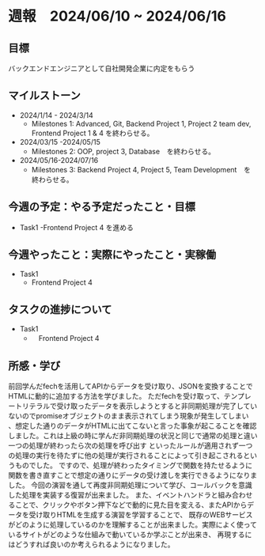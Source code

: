 # 週報　2024/06/10 ~ 2024/06/16
## 目標   
バックエンドエンジニアとして自社開発企業に内定をもらう

## マイルストーン
- 2024/1/14 - 2024/3/14
  - Milestones 1: Advanced, Git, Backend Project 1, Project 2 team dev, Frontend Project 1 & 4 を終わらせる。
- 2024/03/15 -2024/05/15
  - Milestones 2: OOP, project 3, Database　を終わらせる。
- 2024/05/16-2024/07/16
  - Milestones 3: Backend Project 4, Project 5, Team Development　を終わらせる。
   
## 今週の予定：やる予定だったこと・目標
  - Task1
    -Frontend Project 4 を進める
    
## 今週やったこと：実際にやったこと・実稼働
- Task1
  - Frontend Project 4

## タスクの進捗について
- Task1
  - 　Frontend Project 4

## 所感・学び


前回学んだfechを活用してAPIからデータを受け取り、JSONを変換することでHTMLに動的に追加する方法を学びました。
ただfechを受け取って、テンプレートリテラルで受け取ったデータを表示しようとすると非同期処理が完了していないのでpromiseオブジェクトのまま表示されてしまう現象が発生してしまい
、想定した通りのデータがHTMLに出てこないと言った事象が起こることを確認しました。これは上級の時に学んだ非同期処理の状況と同じで通常の処理と違い一つの処理が終わったら次の処理を呼び出す
といったルールが適用されず一つの処理の実行を待たずに他の処理が実行されることによって引き起こされるというものでした。
ですので、処理が終わったタイミングで関数を持たせるように関数を書き直すことで想定の通りにデータの受け渡しを実行できるようになりました。
今回の演習を通して再度非同期処理について学び、コールバックを意識した処理を実装する復習が出来ました。
また、イベントハンドラと組み合わせることで、クリックやボタン押下などで動的に見た目を変える、またAPIからデータを受け取りHTMLを生成する演習を学習することで、
既存のWEBサービスがどのように処理しているのかを理解することが出来ました。実際によく使っているサイトがどのような仕組みで動いているか学ぶことが出来き、
再現するにはどうすれば良いのか考えられるようになりました。

